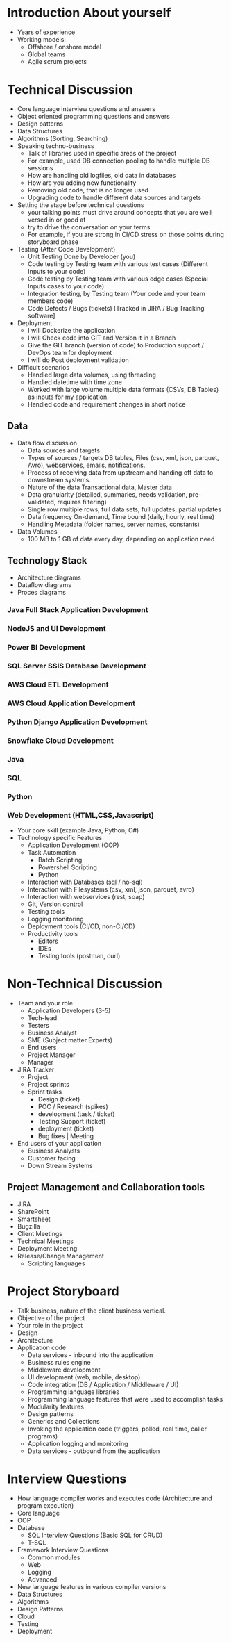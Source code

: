 # Introduction About yourself
* Years of experience
* Working models:
    * Offshore / onshore model
    * Global teams
    * Agile scrum projects

# Technical Discussion
* Core language interview questions and answers
* Object oriented programming questions and answers
* Design patterns
* Data Structures
* Algorithms (Sorting, Searching)
* Speaking techno-business
    * Talk of libraries used in specific areas of the project
    * For example, used DB connection pooling to handle multiple DB sessions
    * How are handling old logfiles, old data in databases
    * How are you adding new functionality
    * Removing old code, that is no longer used
    * Upgrading code to handle different data sources and targets
* Setting the stage before technical questions
    * your talking points must drive around concepts that you are well versed in or good at
    * try to drive the conversation on your terms
    * For example, if you are strong in CI/CD stress on those points during storyboard phase
* Testing (After Code Development)
    * Unit Testing Done by Developer (you)
    * Code testing by Testing team with various test cases (Different Inputs to your code)
    * Code testing by Testing team with various edge cases (Special Inputs cases to your code)
    * Integration testing, by Testing team (Your code and your team members code)
    * Code Defects / Bugs (tickets) [Tracked in JIRA / Bug Tracking software]
* Deployment
    * I will Dockerize the application
    * I will Check code into GIT and Version it in a Branch
    * Give the GIT branch (version of code) to Production support / DevOps team for deployment
    * I will do Post deployment validation
* Difficult scenarios
    * Handled large data volumes, using threading
    * Handled datetime with time zone
    * Worked with large volume multiple data formats (CSVs, DB Tables) as inputs for my application.
    * Handled code and requirement changes in short notice
## Data
* Data flow discussion
    * Data sources and targets
    * Types of sources / targets DB tables, Files (csv, xml, json, parquet, Avro), webservices, emails, notifications.
    * Process of receiving data from upstream and handing off data to downstream systems.
    * Nature of the data Transactional data, Master data
    * Data granularity (detailed, summaries, needs validation, pre-validated, requires filtering)
    * Single row multiple rows, full data sets, full updates, partial updates
    * Data frequency On-demand, Time bound (daily, hourly, real time)
    * Handling Metadata (folder names, server names, constants)
* Data Volumes
    * 100 MB to 1 GB of data every day, depending on application need

## Technology Stack
* Architecture diagrams
* Dataflow diagrams
* Proces diagrams
### Java Full Stack Application Development
### NodeJS and UI Development
### Power BI Development
### SQL Server SSIS Database Development
### AWS Cloud ETL Development
### AWS Cloud Application Development
### Python Django Application Development
### Snowflake Cloud Development
### Java
### SQL
### Python
### Web Development (HTML,CSS,Javascript)
* Your core skill (example Java, Python, C#)
* Technology specific Features
    * Application Development (OOP)
    * Task Automation
        * Batch Scripting
        * Powershell Scripting
        * Python
    * Interaction with Databases (sql / no-sql)
    * Interaction with Filesystems (csv, xml, json, parquet, avro)
    * Interaction with webservices (rest, soap)
    * Git, Version control
    * Testing tools
    * Logging monitoring
    * Deployment tools (CI/CD, non-CI/CD)
    * Productivity tools
        * Editors
        * IDEs
        * Testing tools (postman, curl)

# Non-Technical Discussion
* Team and your role
    * Application Developers (3-5)
    * Tech-lead
    * Testers
    * Business Analyst 
    * SME (Subject matter Experts)
    * End users
    * Project Manager
    * Manager
* JIRA Tracker
    * Project
    * Project sprints
    * Sprint tasks
        * Design (ticket)
        * POC / Research (spikes)
        * development (task / ticket)
        * Testing Support (ticket)
        * deployment (ticket)
        * Bug fixes | Meeting
* End users of your application
    * Business Analysts
    * Customer facing
    * Down Stream Systems
## Project Management and Collaboration tools
* JIRA
* SharePoint
* Smartsheet
* Bugzilla
* Client Meetings
* Technical Meetings
* Deployment Meeting
* Release/Change Management
    * Scripting languages

# Project Storyboard
* Talk business, nature of the client business vertical.
* Objective of the project
* Your role in the project
* Design
* Architecture
* Application code
    * Data services - inbound into the application
    * Business rules engine
    * Middleware development
    * UI development (web, mobile, desktop)
    * Code integration (DB / Application / Middleware / UI)
    * Programming language libraries 
    * Programming language features that were used to accomplish tasks
    * Modularity features
    * Design patterns
    * Generics and Collections
    * Invoking the application code (triggers, polled, real time, caller programs)
    * Application logging and monitoring
    * Data services - outbound from the application

# Interview Questions
* How language compiler works and executes code (Architecture and program execution)
* Core language
* OOP
* Database
    * SQL Interview Questions (Basic SQL for CRUD)
    * T-SQL
* Framework Interview Questions
    * Common modules
    * Web
    * Logging
    * Advanced
* New language features in various compiler versions
* Data Structures
* Algorithms
* Design Patterns
* Cloud
* Testing
* Deployment